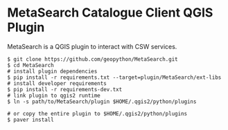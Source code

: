 MetaSearch Catalogue Client QGIS Plugin
=======================================

MetaSearch is a QGIS plugin to interact with CSW services.

```
$ git clone https://github.com/geopython/MetaSearch.git
$ cd MetaSearch
# install plugin dependencies
$ pip install -r requirements.txt --target=plugin/MetaSearch/ext-libs
# install developer requirements
$ pip install -r requirements-dev.txt
# link plugin to qgis2 runtime
$ ln -s path/to/MetaSearch/plugin $HOME/.qgis2/python/plugins

# or copy the entire plugin to $HOME/.qgis2/python/plugins
$ paver install
```
